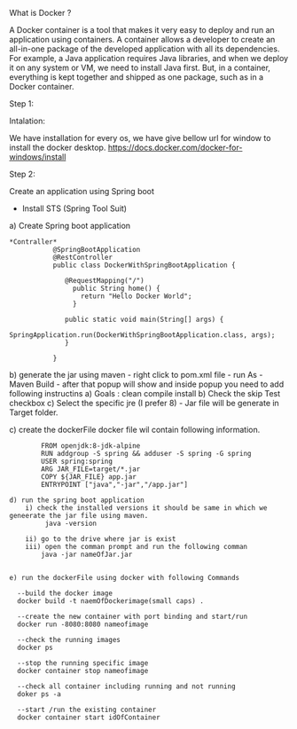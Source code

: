 What is Docker ?

A Docker container is a tool that makes it very easy to deploy and run an application using containers. 
A container allows a developer to create an all-in-one package of the developed application with all its dependencies. 
For example, a Java application requires Java libraries, and when we deploy it on any system or VM, we need to install Java first. But, in a container, everything is kept together and shipped as one package, such as in a Docker container.

Step 1:

Intalation:

We have installation for every os, we have give bellow url for window to install the docker desktop.
https://docs.docker.com/docker-for-windows/install


Step 2:

Create an application using Spring boot 
   - Install STS (Spring Tool Suit)
     
  a) Create Spring boot application
    
    *Contraller*
               @SpringBootApplication
               @RestController
               public class DockerWithSpringBootApplication {

                  @RequestMapping("/")
                    public String home() {
                      return "Hello Docker World";
                    }

                  public static void main(String[] args) {
                     SpringApplication.run(DockerWithSpringBootApplication.class, args);
                  }

               }

   
  b) generate the jar using maven
      - right click to pom.xml file 
      - run As - Maven Build
      - after that popup will show and inside popup you need to add following instructins
         a) Goals :  clean compile install
         b) Check the skip Test checkbox
         c) Select the specific jre (I prefer 8)
      - Jar file will be generate in Target folder.
  
  c) create the dockerFile 
       docker file wil contain following information.
       
            FROM openjdk:8-jdk-alpine
            RUN addgroup -S spring && adduser -S spring -G spring
            USER spring:spring
            ARG JAR_FILE=target/*.jar
            COPY ${JAR_FILE} app.jar
            ENTRYPOINT ["java","-jar","/app.jar"]
            
    d) run the spring boot application
        i) check the installed versions it should be same in which we geneerate the jar file using maven.
             java -version
             
        ii) go to the drive where jar is exist
        iii) open the comman prompt and run the following comman
            java -jar nameOfJar.jar
            
                         
    e) run the dockerFile using docker with following Commands
    
      --build the docker image
      docker build -t naemOfDockerimage(small caps) .
      
      --create the new container with port binding and start/run
      docker run -8080:8080 nameofimage

      --check the running images
      docker ps

      --stop the running specific image
      docker container stop nameofimage

      --check all container including running and not running
      doker ps -a

      --start /run the existing container
      docker container start idOfContainer

 	
 


